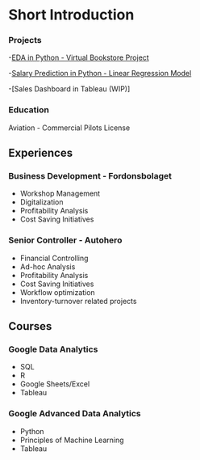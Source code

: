 # Short Introduction

### Projects
-[EDA in Python - Virtual Bookstore Project](https://www.kaggle.com/daraissa97/bookstore-eda)

-[Salary Prediction in Python - Linear Regression Model](https://www.kaggle.com/daraissa97/salary-prediction-linear-regression)

-[Sales Dashboard in Tableau (WIP)]

### Education
Aviation - Commercial Pilots License

## Experiences
### Business Development - Fordonsbolaget
- Workshop Management
- Digitalization
- Profitability Analysis
- Cost Saving Initiatives
  
### Senior Controller - Autohero
- Financial Controlling
- Ad-hoc Analysis
- Profitability Analysis
- Cost Saving Initiatives
- Workflow optimization
- Inventory-turnover related projects

## Courses
### Google Data Analytics 
- SQL
- R
- Google Sheets/Excel
- Tableau

### Google Advanced Data Analytics
- Python
- Principles of Machine Learning
- Tableau


